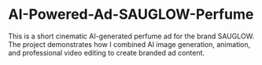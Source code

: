 # AI-Powered-Ad-SAUGLOW-Perfume
This is a short cinematic AI-generated perfume ad for the brand SAUGLOW. The project demonstrates how I combined AI image generation, animation, and professional video editing to create branded ad content.
